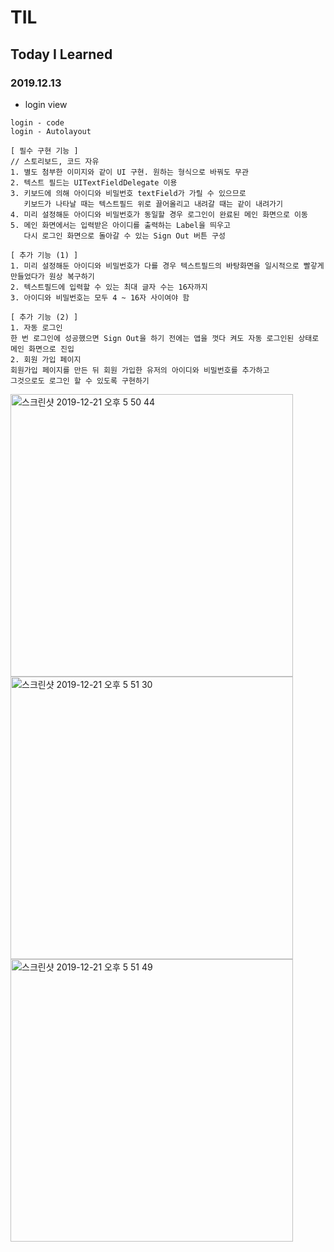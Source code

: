 # TIL
## Today I Learned


### 2019.12.13
- login view

```````````````````````
login - code
login - Autolayout

[ 필수 구현 기능 ]
// 스토리보드, 코드 자유
1. 별도 첨부한 이미지와 같이 UI 구현. 원하는 형식으로 바꿔도 무관
2. 텍스트 필드는 UITextFieldDelegate 이용
3. 키보드에 의해 아이디와 비밀번호 textField가 가릴 수 있으므로 
   키보드가 나타날 때는 텍스트필드 위로 끌어올리고 내려갈 때는 같이 내려가기
4. 미리 설정해둔 아이디와 비밀번호가 동일할 경우 로그인이 완료된 메인 화면으로 이동 
5. 메인 화면에서는 입력받은 아이디를 출력하는 Label을 띄우고 
   다시 로그인 화면으로 돌아갈 수 있는 Sign Out 버튼 구성

[ 추가 기능 (1) ]
1. 미리 설정해둔 아이디와 비밀번호가 다를 경우 텍스트필드의 바탕화면을 일시적으로 빨갛게 만들었다가 원상 복구하기
2. 텍스트필드에 입력할 수 있는 최대 글자 수는 16자까지
3. 아이디와 비밀번호는 모두 4 ~ 16자 사이여야 함  

[ 추가 기능 (2) ]
1. 자동 로그인
한 번 로그인에 성공했으면 Sign Out을 하기 전에는 앱을 껏다 켜도 자동 로그인된 상태로 메인 화면으로 진입
2. 회원 가입 페이지
회원가입 페이지를 만든 뒤 회원 가입한 유저의 아이디와 비밀번호를 추가하고
그것으로도 로그인 할 수 있도록 구현하기

`````````````````````````````````````````````
<img width="452" alt="스크린샷 2019-12-21 오후 5 50 44" src="https://user-images.githubusercontent.com/57229970/71305660-ae492400-241a-11ea-86de-2fe52611cb49.png">

<img width="452" alt="스크린샷 2019-12-21 오후 5 51 30" src="https://user-images.githubusercontent.com/57229970/71305672-bef99a00-241a-11ea-82d9-07e0ef7c8954.png">

<img width="452" alt="스크린샷 2019-12-21 오후 5 51 49" src="https://user-images.githubusercontent.com/57229970/71305678-d20c6a00-241a-11ea-9a8d-c2fe38f7c408.png">


